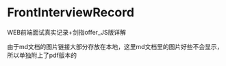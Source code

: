 # FrontInterviewRecord
WEB前端面试真实记录+剑指offer_JS版详解

由于md文档的图片链接大部分存放在本地，这里md文档里的图片好些不会显示，所以单独附上了pdf版本的
